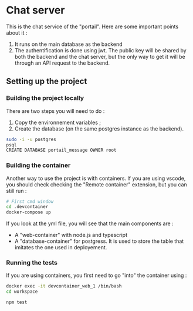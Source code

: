 # Chat server

This is the chat service of the "portail". Here are some important points about it :

1. It runs on the main database as the backend
2. The authentification is done using jwt. The public key will be shared by both the backend and the chat server, but the only way to get it will be through an API request to the backend.

## Setting up the project

### Building the project locally

There are two steps you will need to do :

1. Copy the environnement variables ;
2. Create the database (on the same postgres instance as the backend).

```bash
sudo -i -u postgres
psql
CREATE DATABASE portail_message OWNER root
```

### Building the container

Another way to use the project is with containers. If you are using vscode, you should check checking the "Remote container" extension, but you can still run :

```bash
# First cmd window
cd .devcontainer
docker-compose up
```

If you look at the yml file, you will see that the main components are :

- A "web-container" with node.js and typescript
- A "database-container" for postgress. It is used to store the table that imitates the one used in deployement.

### Running the tests

If you are using containers, you first need to go "into" the container using :

```bash
docker exec -it devcontainer_web_1 /bin/bash
cd workspace
```

```bash
npm test
```
